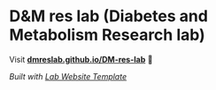 
# D&M res lab (Diabetes and Metabolism Research lab)

Visit **[dmreslab.github.io/DM-res-lab](https://dmreslab.github.io/DM-res-lab)** 🚀

_Built with [Lab Website Template](https://greene-lab.gitbook.io/lab-website-template-docs)_
